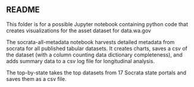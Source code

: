 ## README

This folder is for a possible Jupyter notebook containing python code that creates visualizations for the asset dataset for data.wa.gov 

The socrata-all-metadata notebook harvests detailed metadata from socrata for all published tabular datasets.  It creates charts, saves a csv of the dataset (with a column counting data dictionary completeness), and adds summary data to a csv log file for longitudinal analysis.

The top-by-state takes the top datasets from 17 Socrata state portals and saves them as a csv file.
